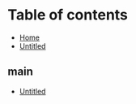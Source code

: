 # Table of contents

* [Home](README.md)
* [Untitled](untitled.md)

## main

* [Untitled](main/untitled.md)

